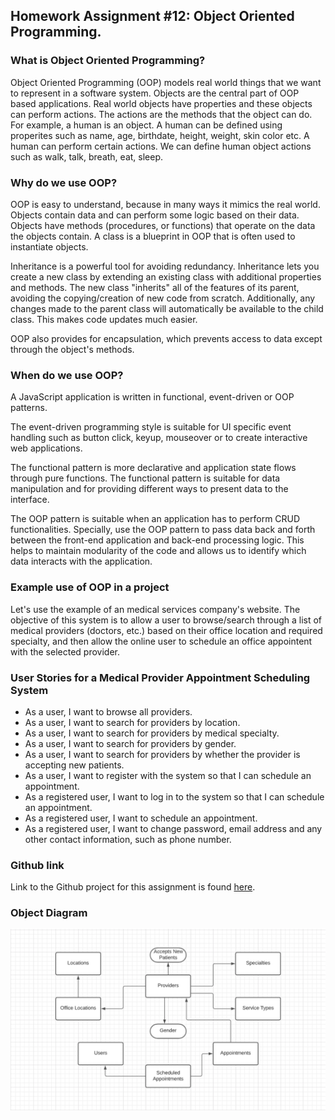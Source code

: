 ## Homework Assignment #12: Object Oriented Programming.

### What is Object Oriented Programming?

Object Oriented Programming (OOP) models real world things that we want to represent in a software system. Objects are the central part of OOP based applications. Real world objects have properties and these objects can perform actions. The actions are the methods that the object can do. For example, a human is an object. A human can be defined using properites such as name, age, birthdate, height, weight, skin color etc. A human can perform certain actions. We can define human object actions such as walk, talk, breath, eat, sleep. 

### Why do we use OOP?

OOP is easy to understand, because in many ways it mimics the real world. Objects contain data and can perform some logic based on their data. Objects have methods (procedures, or functions) that operate on the data the objects contain. A class is a blueprint in OOP that is often used to instantiate objects. 

Inheritance is a powerful tool for avoiding redundancy. Inheritance lets you create a new class by extending an existing class with additional properties and methods. The new class "inherits" all of the features of its parent, avoiding the copying/creation of new code from scratch. Additionally, any changes made to the parent class will automatically be available to the child class. This makes code updates much easier.

OOP also provides for encapsulation, which prevents access to data except through the object's methods.

### When do we use OOP?

A JavaScript application is written in functional, event-driven  or OOP patterns.

The event-driven programming style is suitable for UI specific event handling such as button click, keyup, mouseover or to create interactive web applications.

The functional pattern is more declarative and application state flows through pure functions. The functional pattern is suitable for data manipulation and for providing different ways to present data to the interface. 

The OOP pattern is suitable when an application has to perform CRUD functionalities. Specially, use the OOP pattern to pass data back and forth between the front-end application and back-end processing logic. This helps to maintain modularity of the code and allows us to identify which data interacts with the application. 

### Example use of OOP in a project

Let's use the example of an medical services company's website. The objective of this system is to allow a user to browse/search through a list of medical providers (doctors, etc.) based on their office location and required specialty, and then allow the online user to schedule an office appointent with the selected provider. 

### User Stories for a Medical Provider Appointment Scheduling System

- As a user, I want to browse all providers.
- As a user, I want to search for providers by location.
- As a user, I want to search for providers by medical specialty.
- As a user, I want to search for providers by gender.
- As a user, I want to search for providers by whether the provider is accepting new patients.
- As a user, I want to register with the system so that I can schedule an appointment.
- As a registered user, I want to log in to the system so that I can schedule an appointment.
- As a registered user, I want to schedule an appointment.
- As a registered user, I want to change password, email address and any other contact information, such as phone number.

### Github link

Link to the Github project for this assignment is found [here](https://github.com/rmulder/pirple-js-homework12).

### Object Diagram

![OnlineAppointmentSchedulingObjectDiagram](oop.png)